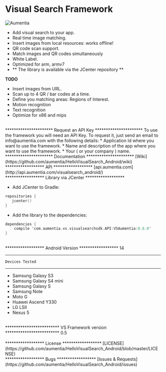 Visual Search Framework
=======================

<p align="left" >
  <img src="http://www.aumentia.com/images/sdks/visualsdkandroid.jpg" alt="Aumentia" title="Aumentia">
</p>

* Add visual search to your app.
* Real time image matching.
* Insert images from local resources: works offline!
* QR code scan support.
* Match images and QR codes simultaneously
* White Label.
* Optimized for arm, armv7
* ** The library is available via the JCenter repository **

<b> TODO </b>
* Insert images from URL.
* Scan up to 4 QR / bar codes at a time.
* Define you matching areas: Regions of Interest.
* Motion recognition
* Text recognition
* Optimize for x86 and mips

<br>
**********************
    Request an API Key
**********************
To use the framework you will need an API Key. To request it, just send an email to info@aumentia.com with the following details:
* Application Id where you want to use the framework.
* Name and description of the app where you want to use the framework.
* Your ( or your company ) name.

<br>
**********************
    Documentation
**********************
[Wiki](https://github.com/aumentia/HelloVisualSearch_Android/wiki)


<br>
******************
    API
******************
[api.aumentia.com](http://api.aumentia.com/visualsearch_android/)

<br>
******************
    Library via JCenter
******************

* Add JCenter to Gradle:
```objective-c
repositories {  
   jcenter()  
}
```

* Add the library to the dependencies:

```objective-c
dependencies {
    compile 'com.aumentia.vs.visualsearchsdk.API:VSAumentia:0.6.0'
}
```

<br>
******************
   Android Version
******************
14

******************
    Devices Tested
******************
* Samsung Galaxy S3
* Samsung Galaxy S4 mini
* Samsung Galaxy S
* Samsung Note
* Moto G
* Huawei Ascend Y330
* LG LSII
* Nexus 5

<br>
*************************
     VS Framework version
*************************
0.5

<br>
 
 <br>
******************
    License
******************
[LICENSE](https://github.com/aumentia/HelloVisualSearch_Android/blob/master/LICENSE)

<br>
******************
    Bugs
******************
[Issues & Requests](https://github.com/aumentia/HelloVisualSearch_Android/issues)
